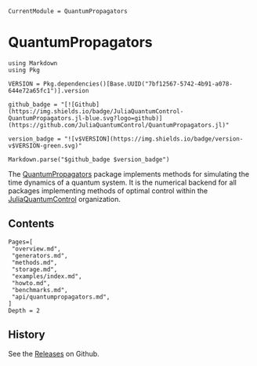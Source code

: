 ```@meta
CurrentModule = QuantumPropagators
```

# QuantumPropagators

```@eval
using Markdown
using Pkg

VERSION = Pkg.dependencies()[Base.UUID("7bf12567-5742-4b91-a078-644e72a65fc1")].version

github_badge = "[![Github](https://img.shields.io/badge/JuliaQuantumControl-QuantumPropagators.jl-blue.svg?logo=github)](https://github.com/JuliaQuantumControl/QuantumPropagators.jl)"

version_badge = "![v$VERSION](https://img.shields.io/badge/version-v$VERSION-green.svg)"

Markdown.parse("$github_badge $version_badge")
```

The [QuantumPropagators](https://github.com/JuliaQuantumControl/QuantumPropagators.jl) package implements methods for simulating the time dynamics of a quantum system. It is the numerical backend for all packages implementing methods of optimal control within the [JuliaQuantumControl](https://github.com/JuliaQuantumControl) organization.



## Contents

```@contents
Pages=[
 "overview.md",
 "generators.md",
 "methods.md",
 "storage.md",
 "examples/index.md",
 "howto.md",
 "benchmarks.md",
 "api/quantumpropagators.md",
]
Depth = 2
```

## History

See the [Releases](https://github.com/JuliaQuantumControl/QuantumPropagators.jl/releases) on Github.
